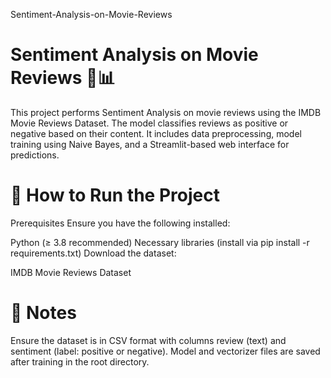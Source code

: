  Sentiment-Analysis-on-Movie-Reviews
# Sentiment Analysis on Movie Reviews 🎥📊
This project performs Sentiment Analysis on movie reviews using the IMDB Movie Reviews Dataset. The model classifies reviews as positive or negative based on their content. It includes data preprocessing, model training using Naive Bayes, and a Streamlit-based web interface for predictions.

# 🚀 How to Run the Project
Prerequisites
Ensure you have the following installed:

Python (≥ 3.8 recommended)
Necessary libraries (install via pip install -r requirements.txt)
Download the dataset:

IMDB Movie Reviews Dataset

# 📝 Notes
Ensure the dataset is in CSV format with columns review (text) and sentiment (label: positive or negative).
Model and vectorizer files are saved after training in the root directory.
